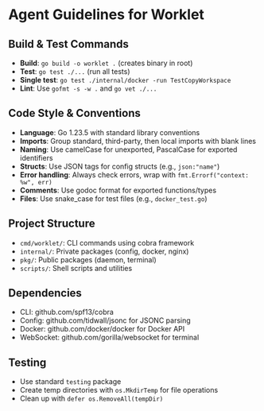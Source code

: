 # Agent Guidelines for Worklet

## Build & Test Commands
- **Build**: `go build -o worklet .` (creates binary in root)
- **Test**: `go test ./...` (run all tests)
- **Single test**: `go test ./internal/docker -run TestCopyWorkspace`
- **Lint**: Use `gofmt -s -w .` and `go vet ./...`

## Code Style & Conventions
- **Language**: Go 1.23.5 with standard library conventions
- **Imports**: Group standard, third-party, then local imports with blank lines
- **Naming**: Use camelCase for unexported, PascalCase for exported identifiers
- **Structs**: Use JSON tags for config structs (e.g., `json:"name"`)
- **Error handling**: Always check errors, wrap with `fmt.Errorf("context: %w", err)`
- **Comments**: Use godoc format for exported functions/types
- **Files**: Use snake_case for test files (e.g., `docker_test.go`)

## Project Structure
- `cmd/worklet/`: CLI commands using cobra framework
- `internal/`: Private packages (config, docker, nginx)
- `pkg/`: Public packages (daemon, terminal)
- `scripts/`: Shell scripts and utilities

## Dependencies
- CLI: github.com/spf13/cobra
- Config: github.com/tidwall/jsonc for JSONC parsing
- Docker: github.com/docker/docker for Docker API
- WebSocket: github.com/gorilla/websocket for terminal

## Testing
- Use standard `testing` package
- Create temp directories with `os.MkdirTemp` for file operations
- Clean up with `defer os.RemoveAll(tempDir)`